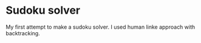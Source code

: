 # Sudoku solver
My first attempt to make a sudoku solver. I used human linke approach with backtracking. 